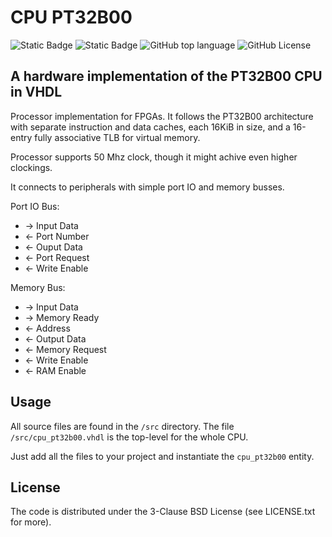 # CPU PT32B00

![Static Badge](https://img.shields.io/badge/arch-pt32b00-darkgreen)
![Static Badge](https://img.shields.io/badge/cache-32KB-firebrick)
![GitHub top language](https://img.shields.io/github/languages/top/Jelka33/CPU-PT32B00-Hardware)
![GitHub License](https://img.shields.io/github/license/Jelka33/CPU-PT32B00-Hardware)

## A hardware implementation of the PT32B00 CPU in VHDL

Processor implementation for FPGAs. It follows the PT32B00 architecture
with separate instruction and data caches, each 16KiB in size,
and a 16-entry fully associative TLB for virtual memory.

Processor supports 50 Mhz clock, though it might achive even higher clockings.

It connects to peripherals with simple port IO and memory busses.

Port IO Bus:
* -> Input Data
* <- Port Number
* <- Ouput Data
* <- Port Request
* <- Write Enable

Memory Bus:
* -> Input Data
* -> Memory Ready
* <- Address
* <- Output Data
* <- Memory Request
* <- Write Enable
* <- RAM Enable

## Usage

All source files are found in the `/src` directory. The file `/src/cpu_pt32b00.vhdl`
is the top-level for the whole CPU.

Just add all the files to your project and instantiate the `cpu_pt32b00` entity.

## License

The code is distributed under the 3-Clause BSD License (see LICENSE.txt for more).
